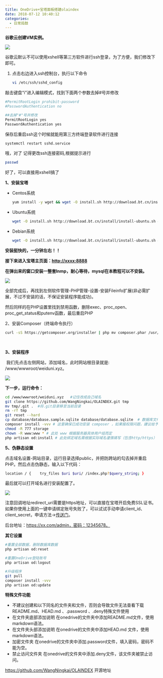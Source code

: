 ```yaml
---
title: OneDrive+宝塔面板搭建olaindex
date: 2018-07-12 10:40:12
categories: 
  - 日常捣鼓
---
```


**谷歌云创建VM实例。**

![](/images/OneDrive+宝塔面板搭建olaindex1.png)

谷歌云默认不可以使用xshell等第三方软件进行ssh登录，为了方便，我们修改下即可。

1. 点击右边进入ssh控制台，执行以下命令

   ```sh
   vi /etc/ssh/sshd_config
   ```

敲击键盘“i”进入编辑模式，找到下面两个参数去掉#号并修改

<!-- more -->

```sh
#PermitRootLogin prohibit-password
#PasswordAuthentication no

##去掉"#"号并修改
PermitRootLogin yes
PasswordAuthentication yes
```

保存后重启ssh这个时候就能用第三方终端登录软件进行连接

```sh
systemctl restart sshd.service              
```

哦，对了  记得更改ssh连接密码,根据提示进行

```sh
passwd
```

好了，可以直接用xshell搞了

**1、安装宝塔**

- Centos系统 

  ```sh
  yum install -y wget && wget -O install.sh http://download.bt.cn/install/install.sh && sh install.sh
  ```

  

- Ubuntu系统

  ```sh
  wget -O install.sh http://download.bt.cn/install/install-ubuntu.sh && sudo bash install.sh 
  ```

  

- Debian系统

  ```sh
  wget -O install.sh http://download.bt.cn/install/install-ubuntu.sh && bash install.sh
  ```

  

**安装挺快的，一分钟左右！！**

**接下来进入宝塔主页面：**[**http://xxxx:8888**](http://xxxx:8888)

**在弹出来的窗口安装一整套lnmp，耐心等待，mysql在本教程可以不安装。**

![](/images/OneDrive+宝塔面板搭建olaindex2.png)

全部完成后，再找到左侧软件管理-PHP管理-设置-安装Fileinfo扩展(非必需扩展，不过不安装的话，不保证安装程序能成功)。

然后同样的在PHP设置里找到禁用函数，删除exec、proc_open、proc_get_status和putenv函数，最后重启PHP

2、安装Composer（终端命令执行）

```sh
curl -sS https://getcomposer.org/installer | php mv composer.phar /usr/local/bin/composer 
```

​             

**3、安装程序**

​      我们先点击左侧网站，添加域名，此时网站根目录就是: /www/wwwroot/weiduni.xyz。

![](/images/OneDrive+宝塔面板搭建olaindex3.png)

**下一步，运行命令：**

```sh
cd /www/wwwroot/weiduni.xyz   #记住改成自己域名
git clone https://github.com/WangNingkai/OLAINDEX.git tmp 
mv tmp/.git .  #将.git目录移至当前目录
rm -rf tmp 
git reset --hard 
cp database/database.sample.sqlite database/database.sqlite  # 数据库文件
composer install -vvv # 这里确保已成功安装 composer ，如果报权限问题，建议给予用户完整权限。
chmod -R 777 storage 
chown -R www:www * # 此处 www 根据服务器具体用户组而定
php artisan od:install # 此处绑定域名需根据实际域名谨慎填写（包含http/https）
```



**5、伪静态设置**

点击域名设置-网站目录，运行目录选择public，并把防跨站的勾去掉并重启PHP。然后点击伪静态，输入以下代码：

```sh
location / {    try_files $uri $uri/ /index.php?$query_string; }
```

   

最后就可以打开域名进行安装配置了。

![](/images/OneDrive+宝塔面板搭建olaindex4.png)

注意回调地址redirect_uri需要是https地址，可以直接在宝塔开启免费SSL证书。如果你使用上面的一键申请绑定账号失败了，可以试试手动申请client_id、client_secret，申请方法→[传送门](https://github.com/WangNingkai/OLAINDEX/wiki/3.申请client_id、client_secret)。

后台地址：https://xx.com/admin，密码：12345678。

**其它设置**

```sh
#重置全部数据，删除数据库数据 
php artisan od:reset 

#重置OneDrive登陆账号 
php artisan od:logout     

#升级程序 
git pull 
composer install -vvv 
php artisan od:update
```



**特殊文件功能**

- 不建议创建和以下同名的文件夹和文件，否则会导致文件无法查看下载 README.md、HEAD.md 、.password 、.deny特殊文件使用 
- 在文件夹底部添加说明 在onedrive的文件夹中添加README.md文件，使用markdown语法。 
- 在文件夹头部添加说明 在onedrive的文件夹中添加HEAD.md 文件，使用markdown语法。 
- 加密文件夹 在onedrive的文件夹中添加.password文件，填入密码，密码不能为空。 
- 禁止访问文件夹 在onedrive的文件夹中添加.deny文件，该文件夹被禁止访问。

https://github.com/WangNingkai/OLAINDEX   开源地址